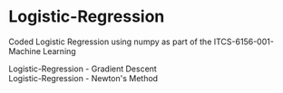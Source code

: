 # Logistic-Regression
Coded Logistic Regression using numpy as part of the ITCS-6156-001-Machine Learning

Logistic-Regression - Gradient Descent <br/>
Logistic-Regression - Newton's Method
